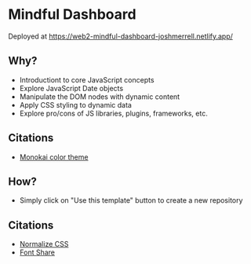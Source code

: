 # Mindful Dashboard
Deployed at https://web2-mindful-dashboard-joshmerrell.netlify.app/

## Why? 
* Introductiont to core JavaScript concepts
* Explore JavaScript Date objects
* Manipulate the DOM nodes with dynamic content
* Apply CSS styling to dynamic data
* Explore pro/cons of JS libraries, plugins, frameworks, etc.

## Citations
* [Monokai color theme](https://gist.github.com/brayevalerien/cb94ac685ebc186f359deae113b6710c)

## How?
* Simply click on "Use this template" button to create a new repository

## Citations
* [Normalize CSS](https://necolas.github.io/normalize.css/)
* [Font Share](https://www.fontshare.com/)


